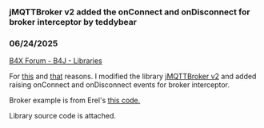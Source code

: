### jMQTTBroker v2 added the onConnect and onDisconnect for broker interceptor by teddybear
### 06/24/2025
[B4X Forum - B4J - Libraries](https://www.b4x.com/android/forum/threads/167524/)

For [this](https://www.b4x.com/android/forum/threads/jmqttbroker-v1-b4a-compatible-with-events.167515/#post-1026855) and [that](https://www.b4x.com/android/forum/threads/jmqttbroker2-newconnection-event.162885/) reasons. I modified the library [jMQTTBroker v2](https://www.b4x.com/android/forum/threads/mqttbroker.61548/) and added raising onConnect and onDisconnect events for broker interceptor.  
  
Broker example is from Erel's [this code.](https://www.b4x.com/android/forum/threads/jmqttbroker-v1-b4a-compatible-with-events.167515/#post-1026855)  
  
Library source code is attached.